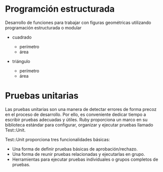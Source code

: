 # Programción estructurada

Desarrollo de funciones para trabajar con figuras geométricas
utilizando programación estructurada o modular

* cuadrado
    - perímetro
    - área

* triángulo
    - perímetro
    - área

# Pruebas unitarias

Las pruebas unitarias son una manera de detectar errores de forma precoz
en el proceso de desarrollo. 
Por ello, es conveniente dedicar tiempo a escribir pruebas adecuadas 
y útiles. 
Ruby proporciona un marco en su biblioteca estándar para configurar, 
organizar y ejecutar pruebas llamado Test::Unit.

Test::Unit proporciona tres funcionalidades básicas:

- Una forma de definir pruebas básicas de aprobación/rechazo.
- Una forma de reunir pruebas relacionadas y ejecutarlas en grupo.
- Herramientas para ejecutar pruebas individuales o 
  grupos completos de pruebas.
